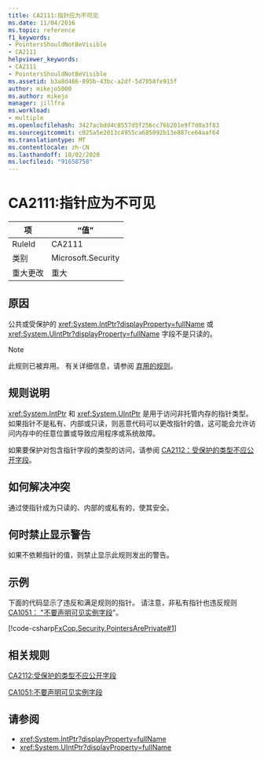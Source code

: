```yaml
---
title: CA2111:指针应为不可见
ms.date: 11/04/2016
ms.topic: reference
f1_keywords:
- PointersShouldNotBeVisible
- CA2111
helpviewer_keywords:
- CA2111
- PointersShouldNotBeVisible
ms.assetid: b3a8d466-895b-43bc-a2df-5d7058fe915f
author: mikejo5000
ms.author: mikejo
manager: jillfra
ms.workload:
- multiple
ms.openlocfilehash: 3427acbdd4c8557d5f256cc76b201e9f7d0a3f83
ms.sourcegitcommit: c025a5e2013c4955ca685092b13e887ce64aaf64
ms.translationtype: MT
ms.contentlocale: zh-CN
ms.lasthandoff: 10/02/2020
ms.locfileid: "91658758"
---
```

# <a name="ca2111-pointers-should-not-be-visible"></a>CA2111:指针应为不可见

|项|“值”|
|-|-|
|RuleId|CA2111|
|类别|Microsoft.Security|
|重大更改|重大|

## <a name="cause"></a>原因
公共或受保护的 <xref:System.IntPtr?displayProperty=fullName> 或 <xref:System.UIntPtr?displayProperty=fullName> 字段不是只读的。

> [!NOTE]
> 此规则已被弃用。 有关详细信息，请参阅 [弃用的规则](fxcop-unported-deprecated-rules.md)。

## <a name="rule-description"></a>规则说明
 <xref:System.IntPtr> 和 <xref:System.UIntPtr> 是用于访问非托管内存的指针类型。 如果指针不是私有、内部或只读，则恶意代码可以更改指针的值，这可能会允许访问内存中的任意位置或导致应用程序或系统故障。

如果要保护对包含指针字段的类型的访问，请参阅 [CA2112：受保护的类型不应公开字段](../code-quality/ca2112.md)。

## <a name="how-to-fix-violations"></a>如何解决冲突
通过使指针成为只读的、内部的或私有的，使其安全。

## <a name="when-to-suppress-warnings"></a>何时禁止显示警告
如果不依赖指针的值，则禁止显示此规则发出的警告。

## <a name="example"></a>示例
下面的代码显示了违反和满足规则的指针。 请注意，非私有指针也违反规则 [CA1051： "不要声明可见实例字段](/dotnet/fundamentals/code-analysis/quality-rules/ca1051)"。

[!code-csharp[FxCop.Security.PointersArePrivate#1](../code-quality/codesnippet/CSharp/ca2111-pointers-should-not-be-visible_1.cs)]

## <a name="related-rules"></a>相关规则
[CA2112:受保护的类型不应公开字段](../code-quality/ca2112.md)

[CA1051:不要声明可见实例字段](/dotnet/fundamentals/code-analysis/quality-rules/ca1051)

## <a name="see-also"></a>请参阅

- <xref:System.IntPtr?displayProperty=fullName>
- <xref:System.UIntPtr?displayProperty=fullName>
